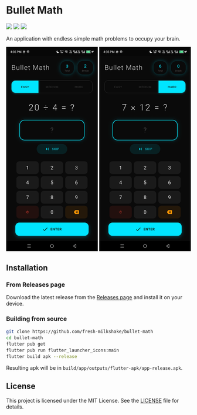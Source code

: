 # Bullet Math

![](https://img.shields.io/badge/Dart-000000?style=for-the-badge&logo=dart&logoColor=white)
![](https://img.shields.io/badge/Flutter-000000?style=for-the-badge&logo=flutter&logoColor=white)
![](https://img.shields.io/badge/Android-3DDC84?style=for-the-badge&logo=android&logoColor=white)

An application with endless simple math problems to occupy your brain.

<p>
    <img src="assets/screenshot-1.jpg" width="250" />
    <img src="assets/screenshot-2.jpg" width="250" />
</p>

## Installation

### From Releases page

Download the latest release from the [Releases page](https://github.com/fresh-milkshake/bullet-math/releases) and install it on your device.

### Building from source

```bash
git clone https://github.com/fresh-milkshake/bullet-math
cd bullet-math
flutter pub get
flutter pub run flutter_launcher_icons:main
flutter build apk --release
```

Resulting apk will be in `build/app/outputs/flutter-apk/app-release.apk`.

## License

This project is licensed under the MIT License. See the [LICENSE](LICENSE.txt) file for details.
